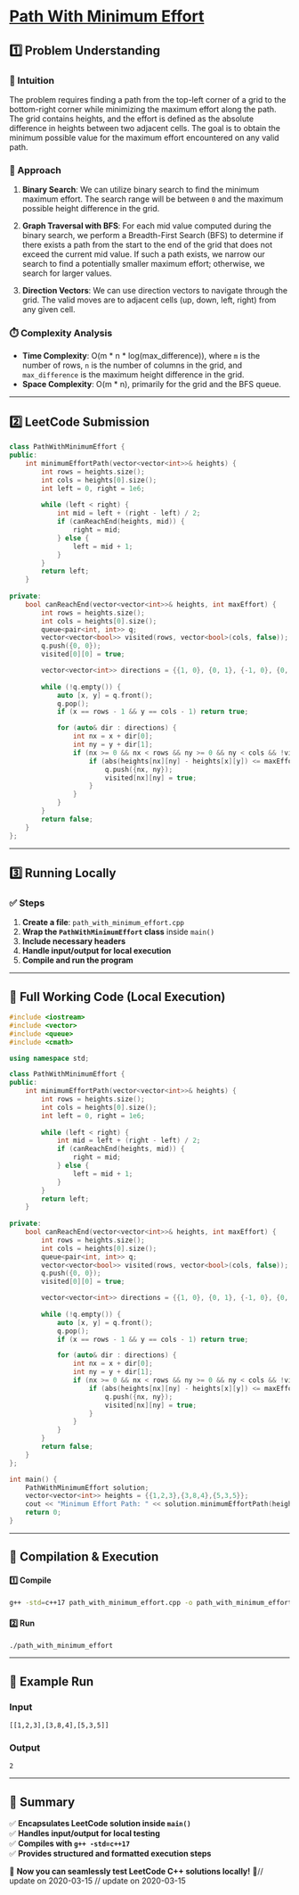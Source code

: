 # **[Path With Minimum Effort](https://leetcode.com/problems/path-with-minimum-effort/description/)**  

## **1️⃣ Problem Understanding**  
### **📌 Intuition**  
The problem requires finding a path from the top-left corner of a grid to the bottom-right corner while minimizing the maximum effort along the path. The grid contains heights, and the effort is defined as the absolute difference in heights between two adjacent cells. The goal is to obtain the minimum possible value for the maximum effort encountered on any valid path. 

### **🚀 Approach**  
1. **Binary Search**: We can utilize binary search to find the minimum maximum effort. The search range will be between `0` and the maximum possible height difference in the grid.
  
2. **Graph Traversal with BFS**: For each mid value computed during the binary search, we perform a Breadth-First Search (BFS) to determine if there exists a path from the start to the end of the grid that does not exceed the current mid value. If such a path exists, we narrow our search to find a potentially smaller maximum effort; otherwise, we search for larger values.

3. **Direction Vectors**: We can use direction vectors to navigate through the grid. The valid moves are to adjacent cells (up, down, left, right) from any given cell.

### **⏱️ Complexity Analysis**  
- **Time Complexity**: O(m * n * log(max_difference)), where `m` is the number of rows, `n` is the number of columns in the grid, and `max_difference` is the maximum height difference in the grid.  
- **Space Complexity**: O(m * n), primarily for the grid and the BFS queue.

---  

## **2️⃣ LeetCode Submission**  
```cpp
class PathWithMinimumEffort {
public:
    int minimumEffortPath(vector<vector<int>>& heights) {
        int rows = heights.size();
        int cols = heights[0].size();
        int left = 0, right = 1e6;
        
        while (left < right) {
            int mid = left + (right - left) / 2;
            if (canReachEnd(heights, mid)) {
                right = mid;
            } else {
                left = mid + 1;
            }
        }
        return left;
    }
    
private:
    bool canReachEnd(vector<vector<int>>& heights, int maxEffort) {
        int rows = heights.size();
        int cols = heights[0].size();
        queue<pair<int, int>> q;
        vector<vector<bool>> visited(rows, vector<bool>(cols, false));
        q.push({0, 0});
        visited[0][0] = true;

        vector<vector<int>> directions = {{1, 0}, {0, 1}, {-1, 0}, {0, -1}};
        
        while (!q.empty()) {
            auto [x, y] = q.front();
            q.pop();
            if (x == rows - 1 && y == cols - 1) return true;

            for (auto& dir : directions) {
                int nx = x + dir[0];
                int ny = y + dir[1];
                if (nx >= 0 && nx < rows && ny >= 0 && ny < cols && !visited[nx][ny]) {
                    if (abs(heights[nx][ny] - heights[x][y]) <= maxEffort) {
                        q.push({nx, ny});
                        visited[nx][ny] = true;
                    }
                }
            }
        }
        return false;
    }
}; 
```  

---  

## **3️⃣ Running Locally**  
### **✅ Steps**  
1. **Create a file**: `path_with_minimum_effort.cpp`  
2. **Wrap the `PathWithMinimumEffort` class** inside `main()`  
3. **Include necessary headers**  
4. **Handle input/output for local execution**  
5. **Compile and run the program**  

---  

## **📝 Full Working Code (Local Execution)**  
```cpp
#include <iostream>
#include <vector>
#include <queue>
#include <cmath>

using namespace std;

class PathWithMinimumEffort {
public:
    int minimumEffortPath(vector<vector<int>>& heights) {
        int rows = heights.size();
        int cols = heights[0].size();
        int left = 0, right = 1e6;
        
        while (left < right) {
            int mid = left + (right - left) / 2;
            if (canReachEnd(heights, mid)) {
                right = mid;
            } else {
                left = mid + 1;
            }
        }
        return left;
    }
    
private:
    bool canReachEnd(vector<vector<int>>& heights, int maxEffort) {
        int rows = heights.size();
        int cols = heights[0].size();
        queue<pair<int, int>> q;
        vector<vector<bool>> visited(rows, vector<bool>(cols, false));
        q.push({0, 0});
        visited[0][0] = true;

        vector<vector<int>> directions = {{1, 0}, {0, 1}, {-1, 0}, {0, -1}};
        
        while (!q.empty()) {
            auto [x, y] = q.front();
            q.pop();
            if (x == rows - 1 && y == cols - 1) return true;

            for (auto& dir : directions) {
                int nx = x + dir[0];
                int ny = y + dir[1];
                if (nx >= 0 && nx < rows && ny >= 0 && ny < cols && !visited[nx][ny]) {
                    if (abs(heights[nx][ny] - heights[x][y]) <= maxEffort) {
                        q.push({nx, ny});
                        visited[nx][ny] = true;
                    }
                }
            }
        }
        return false;
    }
};

int main() {
    PathWithMinimumEffort solution;
    vector<vector<int>> heights = {{1,2,3},{3,8,4},{5,3,5}};
    cout << "Minimum Effort Path: " << solution.minimumEffortPath(heights) << endl;
    return 0;
}
```  

---  

## **🔧 Compilation & Execution**  
#### **1️⃣ Compile**  
```bash
g++ -std=c++17 path_with_minimum_effort.cpp -o path_with_minimum_effort
```  

#### **2️⃣ Run**  
```bash
./path_with_minimum_effort
```  

---  

## **🎯 Example Run**  
### **Input**  
```
[[1,2,3],[3,8,4],[5,3,5]]
```  
### **Output**  
```
2
```  

---  

## **📌 Summary**  
✅ **Encapsulates LeetCode solution inside `main()`**  
✅ **Handles input/output for local testing**  
✅ **Compiles with `g++ -std=c++17`**  
✅ **Provides structured and formatted execution steps**  

🚀 **Now you can seamlessly test LeetCode C++ solutions locally!** 🚀// update on 2020-03-15
// update on 2020-03-15
